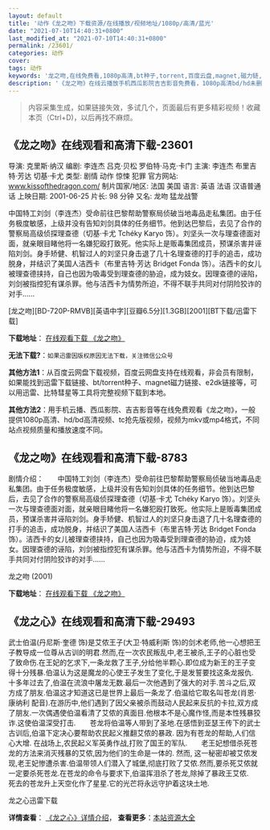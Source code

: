 ```yaml
---
layout: default
title: '动作《龙之吻》下载资源/在线播放/视频地址/1080p/高清/蓝光'
date: "2021-07-10T14:40:31+0800"
last_modified_at: "2021-07-10T14:40:31+0800"
permalink: /23601/
categories: 动作
cover:
tags: 动作
keywords: '龙之吻,在线免费看,1080p高清,bt种子,torrent,百度云盘,magnet,磁力链,迅雷下载资源'
description: '《龙之吻》在线云播放手机西瓜影院吉吉影音免费看，1080p高清bd/hd未删减完整版和tc抢先枪版，mkv/mp4格式，附带bt/torrent种子、magnet/磁力链、百度云盘、网盘资源迅雷下载链接'
---
```


>内容采集生成，如果链接失效，多试几个，页面最后有更多精彩视频！收藏本页（Ctrl+D)，以后再找不麻烦。


## 《龙之吻》在线观看和高清下载-23601

导演: 克里斯·纳汉 编剧: 李连杰 吕克·贝松 罗伯特·马克·卡门 主演: 李连杰 布里吉特·芳达 切基·卡尤 类型: 剧情 动作 惊悚 犯罪 官方网站: www.kissofthedragon.com/ 制片国家/地区: 法国 美国 语言: 英语 法语 汉语普通话 上映日期: 2001-06-25 片长: 98 分钟 又名: 龙吻 猛龙战警

中国特工刘剑（李连杰）受命前往巴黎帮助警察局侦破当地毒品走私集团。由于任务极度敏感，上级并没有告知刘剑具体的任务细节。他到达巴黎后，去见了合作的警察局高级侦探理查德（切基·卡尤 Tchéky Karyo 饰）。刘坚头一次与理查德面对面，就亲眼目睹他将一名嫌犯殴打致死。他实际上是贩毒集团成员，预谋杀害并诬陷刘剑。身手矫健、机智过人的刘坚只身击退了几十名理查德的打手的追击，成功脱身，并结识了美国人洁西卡（布里吉特·芳达 Bridget Fonda 饰）。洁西卡的女儿被理查德挟持，自己也因为吸毒受到理查德的胁迫，成为妓女。因理查德的诬陷，刘剑被指控犯有谋杀罪。他与洁西卡为情势所迫，不得不联手共同对付阴险狡诈的对手……


[龙之吻][BD-720P-RMVB][英语中字][豆瓣6.5分][1.3GB][2001][BT下载/迅雷下载]

**下载地址**： [在线观看下载 《龙之吻》](https://www.btdx8.com/torrent/kiss_of_the_dragon_2001.html) 


**无法下载?**：`如果迅雷因版权原因无法下载，关注微信公众号 `

**其他方法1**：从百度云网盘下载视频，百度云网盘支持在线观看，非会员有限制，如果能找到迅雷下载链接、bt/torrent种子、magnet磁力链接、e2dk链接等，可以用迅雷、比特彗星等工具将完整视频下载到本地。

**其他方法2**：用手机云播、西瓜影院、吉吉影音等在线免费观看《龙之吻》，一般提供1080p高清、hd/bd高清视频、tc抢先版视频，视频为mkv或mp4格式，不同站点视频质量和播放速度不同。


## 《龙之吻》在线观看和高清下载-8783

剧情介绍：　　中国特工刘剑（李连杰）受命前往巴黎帮助警察局侦破当地毒品走私集团。由于任务极度敏感，上级并没有告知刘剑具体的任务细节。他到达巴黎后，去见了合作的警察局高级侦探理查德（切基·卡尤 Tchéky Karyo 饰）。刘坚头一次与理查德面对面，就亲眼目睹他将一名嫌犯殴打致死。他实际上是贩毒集团成员，预谋杀害并诬陷刘剑。身手矫健、机智过人的刘坚只身击退了几十名理查德的打手的追击，成功脱身，并结识了美国人洁西卡（布里吉特·芳达 Bridget Fonda 饰）。洁西卡的女儿被理查德挟持，自己也因为吸毒受到理查德的胁迫，成为妓女。因理查德的诬陷，刘剑被指控犯有谋杀罪。他与洁西卡为情势所迫，不得不联手共同对付阴险狡诈的对手......


龙之吻 (2001)

**下载地址**： [在线观看下载 《龙之吻》](https://www.btbtdy.me/btdy/dy10456.html) 


## 《龙之心》在线观看和高清下载-29493

武士伯温(丹尼斯&middot;奎德 饰)是艾侬王子(大卫·特威利斯 饰)的剑术老师,他一心想把王子教导成一位尊从古训的明君.然而,在一次农民叛乱中,老王被杀,王子的心脏也受了致命伤.在王妃的乞求下,一条龙救了王子,分给他半颗心.即位成为新王的王子变得十分残暴.伯温认为这是魔龙的心使王子发生了变化,于是发誓要找这条龙报仇.　　十多年过去了,伯温在流浪中屠龙无数.最后一次他遇到了强大的对手.苦斗之后,双方成了朋友.伯温这才知道这已是世界上最后一条龙了.伯温给它取名叫苍龙(肖恩·康纳利 配音).在游历中,他们遇到了因父亲被杀而鼓动人民起来反抗的卡拉,双方成了朋友.一次偶遇使伯温看清了艾侬的真面目.他根本不是心魔作怪,而是本性残暴狡诈.这使伯温深受打击.　　苍龙将伯温等人带到了圣地.在感悟到亚瑟王传下的武士古训后,伯温下定决心要帮助农民起义推翻艾侬的暴政. 因为有苍龙的帮助,人们信心大增. 在战场上,农民起义军英勇作战,打败了国王的军队.　　老王妃想借杀死苍龙的方法来消灭残暴的艾侬,因为他们的生命是一体的. 然而, 这一秘密却被艾侬发现,老王妃惨遭杀害.伯温带领人们潜入了城堡,彻底打败了艾侬.然而,要杀死艾侬就一定要杀死苍龙.在苍龙的命令与要求下,伯温挥泪杀了苍龙,除掉了暴政王艾侬.　　死去的苍龙升上天空化作了星星.它的光芒将永远守护着这块土地.


龙之心迅雷下载

**详情查看**： [《龙之心》详情介绍](/movie/29493/)， **查看更多**：[本站资源大全](/movie/t/all/)

